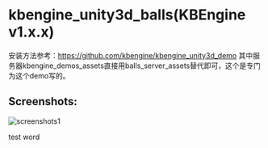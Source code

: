 # kbengine_unity3d_balls(KBEngine v1.x.x)

安装方法参考：https://github.com/kbengine/kbengine_unity3d_demo
其中服务器kbengine_demos_assets直接用balls_server_assets替代即可，这个是专门为这个demo写的。

## Screenshots:
![screenshots1](http://www.kbengine.org/assets/img/screenshots/balls_demo1.png)


test word

